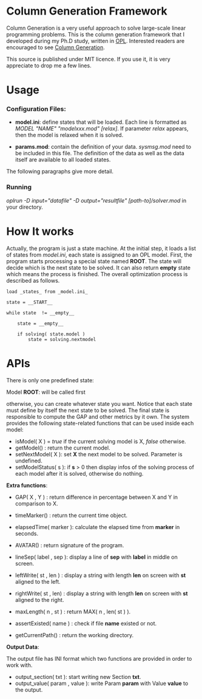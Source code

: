 Column Generation Framework
===========================

Column Generation is a very useful approach to solve large-scale linear programming problems. 
This is the column generation framework that I developed during my Ph.D study, written in [OPL][opl]. 
Interested readers are encouraged to see [Column Generation][cgbook].

This source is published under MIT licence. If you use it, it is very appreciate to drop me a few lines.


[opl]: http://www-01.ibm.com/software/integration/optimization/cplex-optimization-studio/
[cgbook]: http://www.amazon.com/Column-Generation-Gerad-25th-Anniversary/dp/0387254854



Usage
=====

### Configuration Files:

+ __model.ini__: define states that will be loaded. Each line is formatted as _MODEL "NAME" "modelxxx.mod" [relax]_. If parameter 
_relax_ appears, then the model is relaxed when it is solved.

+ __params.mod__: contain the definition of your data. _sysmsg.mod_ need to be included in this file. The definition of the data
as well as the data itself are available to all loaded states.

The following paragraphs give more detail.

### Running

_oplrun -D input="datafile" -D output="resultfile" [path-to]/solver.mod_  in your directory.


How It works
============

Actually, the program is just a state machine. At the initial step, it loads a list of states from _model.ini_, each state
is assigned to an OPL model. First, the program starts processing a special state named __ROOT__. The state will decide 
which is the next state to be solved. It can also return __empty__ state which means the process is finished. 
The overall optimization process is described as follows. 

	load _states_ from _model.ini_
	
	state = __START__

	while state  != __empty__

		state = __empty__
		
		if solving( state.model )
			state = solving.nextmodel


APIs
====

There is only one predefined state:

Model __ROOT__: will be called first

otherwise, you can create whatever state you want. Notice that each state must define by itself the next state to be solved.
The final state is responsible to compute the GAP and other metrics by it own.
The system provides the following state-related functions that can be used inside each model:

- isModel( X )      = _true_ if the current solving model is X, _false_ otherwise.
- getModel()       : return the current model.    
- setNextModel( X ): set __X__ the next model to be solved. Parameter is undefined.
- setModelStatus( s ): if __s__ > 0 then display infos of the solving process of each model after it is solved, otherwise do nothing.

__Extra functions__:

- GAP( X , Y ) : return difference in percentage between X and Y in comparison to X.

- timeMarker() : return the current time object.
- elapsedTime( marker ): calculate the elapsed time from __marker__ in seconds.

- AVATAR() : return signature of the program.
- lineSep( label , sep ): display a line of __sep__ with __label__ in middle on screen.
- leftWrite( st , len ) : display a string with length __len__ on screen with __st__ aligned to the left.
- rightWrite( st , len) : display a string with length __len__ on screen with __st__ aligned to the right.
- maxLength( n , st )   : return MAX( n , len( st ) ).


- assertExisted( name ) : check if file __name__ existed or not.
- getCurrentPath() : return the working directory.

__Output Data__:

The output file has INI format which two functions are provided in order to work with.

- output_section( txt ): start writing new Section __txt__.
- output_value( param , value ): write Param __param__ with Value __value__ to the output.
